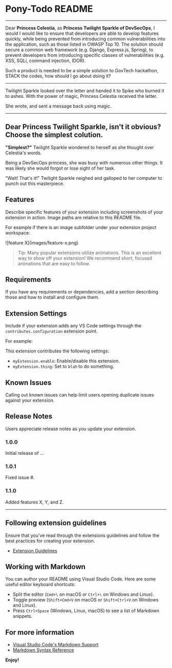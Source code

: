 # Pony-Todo README

---
Dear **Princess Celestia**, as **Princess Twilight Sparkle of DevSecOps**, I would I would like to ensure that developers are able to develop features quickly, while being prevented from introducing common vulnerabilities into the application, such as those listed in OWASP Top 10. The solution should secure a common web framework (e.g. Django, Express.js, Spring), to prevent developers from introducing specific classes of vulnerabilities (e.g. XSS, SQLi, command injection, IDOR). 

Such a product is needed to be a simple solution to GovTech hackathon, STACK the codes, how should I go about doing it?

---


Twilight Sparkle looked over the letter and handed it to Spike who burned it to ashes. With the power of magic, Princess Celestia received the letter.

She wrote, and sent a message back using magic.

---
Dear Princess Twilight Sparkle, isn't it obvious? Choose the simplest colution.
---

**"Simplest?"** Twilight Sparkle wondered to herself as she thought over Celestia's words.

Being a DevSecOps princess, she was busy with numerous other things. It was likely she would forgot or lose sight of her task. 

"Wait! That's it!" Twilight Sparkle neighed and galloped to her computer to punch out this masterpiece.

## Features

Describe specific features of your extension including screenshots of your extension in action. Image paths are relative to this README file.

For example if there is an image subfolder under your extension project workspace:

\!\[feature X\]\(images/feature-x.png\)

> Tip: Many popular extensions utilize animations. This is an excellent way to show off your extension! We recommend short, focused animations that are easy to follow.

## Requirements

If you have any requirements or dependencies, add a section describing those and how to install and configure them.

## Extension Settings

Include if your extension adds any VS Code settings through the `contributes.configuration` extension point.

For example:

This extension contributes the following settings:

* `myExtension.enable`: Enable/disable this extension.
* `myExtension.thing`: Set to `blah` to do something.

## Known Issues

Calling out known issues can help limit users opening duplicate issues against your extension.

## Release Notes

Users appreciate release notes as you update your extension.

### 1.0.0

Initial release of ...

### 1.0.1

Fixed issue #.

### 1.1.0

Added features X, Y, and Z.

---

## Following extension guidelines

Ensure that you've read through the extensions guidelines and follow the best practices for creating your extension.

* [Extension Guidelines](https://code.visualstudio.com/api/references/extension-guidelines)

## Working with Markdown

You can author your README using Visual Studio Code. Here are some useful editor keyboard shortcuts:

* Split the editor (`Cmd+\` on macOS or `Ctrl+\` on Windows and Linux).
* Toggle preview (`Shift+Cmd+V` on macOS or `Shift+Ctrl+V` on Windows and Linux).
* Press `Ctrl+Space` (Windows, Linux, macOS) to see a list of Markdown snippets.

## For more information

* [Visual Studio Code's Markdown Support](http://code.visualstudio.com/docs/languages/markdown)
* [Markdown Syntax Reference](https://help.github.com/articles/markdown-basics/)

**Enjoy!**
